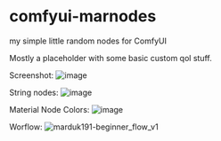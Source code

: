 # comfyui-marnodes
my simple little random nodes for ComfyUI

Mostly a placeholder with some basic custom qol stuff.

Screenshot:
![image](https://github.com/marduk191/comfyui-marnodes/assets/1769686/a9bb6359-0b60-4eac-a144-07f4666e16a8)

String nodes:
![image](https://github.com/marduk191/comfyui-marnodes/assets/1769686/a4a5895a-7251-404e-99ca-96e13a0a4367)

Material Node Colors:
![image](https://github.com/user-attachments/assets/36151ec1-9889-4249-8900-e125bec5574c)


Worflow:
![marduk191-beginner_flow_v1](https://github.com/marduk191/comfyui-marnodes/assets/1769686/1ca8faa9-c223-4180-b279-55f773da9938)
